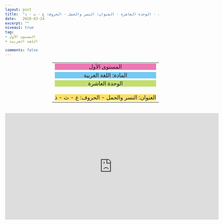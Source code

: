 ```yaml
---
layout: post
title:  "المستوى الأول - مادة اللغة العربية - الوحدة العاشرة - العنوان: النسر والحمل - الحروف: غ - ث - ذ"
date:   2020-03-24
excerpt: ""
niveau1: true
tag:
- المستوى الأول 
- اللغة العربية

comments: false
---
```

<center>
<table dir="rtl" style="width: 100%; text-align: center; font-size: large;"><tbody>
<tr><td><div style="background-color: #ec79b3;"><span>
المستوى الأول
</span></div></td></tr>
<tr><td><div style="background-color: #75c9f0; "><span>
المادة: اللغة العربية
</span></div></td></tr>
<tr><td><div style="background-color: #c2de6e; "><span>
 الوحدة العاشرة

</span></div></td></tr><tr>
<td><div style="background-color: #ffe066; ">
العنوان: النسر والحمل - الحروف: غ - ث - ذ

</div></td></tr>
</tbody></table><br>
<iframe width="700px" height="350px" src="https://www.youtube.com/embed/yNg7bkE4cJM?rel=0&controls=1&showinfo=0&modestbranding=1&enablejsapi=1" allowfullscreen frameborder="0" ></iframe>
</center>

